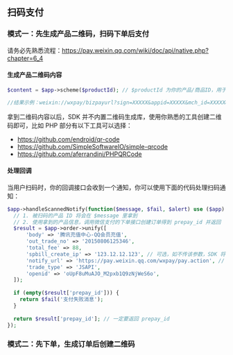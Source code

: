 ## 扫码支付

### 模式一：先生成产品二维码，扫码下单后支付

请务必先熟悉流程：https://pay.weixin.qq.com/wiki/doc/api/native.php?chapter=6_4

#### 生成产品二维码内容

```php
$content = $app->scheme($productId); // $productId 为你的产品/商品ID，用于回调时带回，自己识别即可

//结果示例：weixin://wxpay/bizpayurl?sign=XXXXX&appid=XXXXX&mch_id=XXXXX&product_id=XXXXXX&time_stamp=XXXXXX&nonce_str=XXXXX
```

拿到二维码内容以后，SDK 并不内置二维码生成库，使用你熟悉的工具创建二维码即可，比如 PHP 部分有以下工具可以选择：

- https://github.com/endroid/qr-code
- https://github.com/SimpleSoftwareIO/simple-qrcode
- https://github.com/aferrandini/PHPQRCode

#### 处理回调

当用户扫码时，你的回调接口会收到一个通知，你可以使用下面的代码处理扫码通知：

```php
$app->handleScannedNotify(function($message, $fail, $alert) use ($app) {
  // 1. 被扫码的产品 ID 将会在 $message 里拿到
  // 2. 使用拿到的产品信息，调用微信支付的下单接口创建订单得到 prepay_id 并返回
  $result = $app->order->unify([
      'body' => '腾讯充值中心-QQ会员充值',
      'out_trade_no' => '20150806125346',
      'total_fee' => 88,
      'spbill_create_ip' => '123.12.12.123', // 可选，如不传该参数，SDK 将会自动获取相应 IP 地址
      'notify_url' => 'https://pay.weixin.qq.com/wxpay/pay.action', // 支付结果通知网址，如果不设置则会使用配置里的默认地址
      'trade_type' => 'JSAPI',
      'openid' => 'oUpF8uMuAJO_M2pxb1Q9zNjWeS6o',
  ]);
  
  if (empty($result['prepay_id'])) {
    return $fail('支付失败消息');
  }
  
  return $result['prepay_id']; // 一定要返回 prepay_id
});
```

### 模式二：先下单，生成订单后创建二维码

